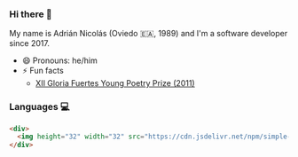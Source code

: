 ### Hi there 👋

My name is Adrián Nicolás (Oviedo 🇪🇦, 1989) and I'm a software developer since 2017.

<!--
**adnicolas/adnicolas** is a ✨ _special_ ✨ repository because its `README.md` (this file) appears on your GitHub profile.

Here are some ideas to get you started:

- 🔭 I’m currently working on ...
- 🌱 I’m currently learning ...
- 👯 I’m looking to collaborate on ...
- 🤔 I’m looking for help with ...
- 💬 Ask me about ...
- 📫 How to reach me: ...-->
- 😄 Pronouns: he/him
- ⚡ Fun facts
  - [XII Gloria Fuertes Young Poetry Prize (2011)](https://www.torremozas.com/epages/ea0701.sf/es_ES/?ObjectPath=/Shops/ea0701/Products/GF020)

### Languages 💻

``` html
<div>
  <img height="32" width="32" src="https://cdn.jsdelivr.net/npm/simple-icons@v9/icons/javascript.svg" />
</div>
```
